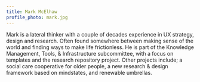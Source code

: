 ```yaml
---
title: Mark McElhaw
profile_photo: mark.jpg
---
```


Mark is a lateral thinker with a couple of decades experience in UX strategy, design and research.  Often found somewhere between making sense of the world and finding ways to make life frictionless.
He is part of the Knowledge Management, Tools, & Infrastructure subcommittee, with a focus on templates and the research repository project.  Other projects include; a social care cooperative for older people, a new research & design framework based on mindstates, and renewable umbrellas.
